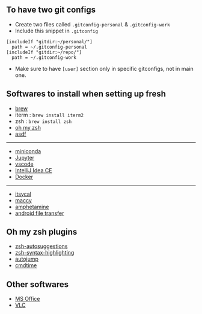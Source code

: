 ## To have two git configs
- Create two files called `.gitconfig-personal` & `.gitconfig-work`
- Include this snippet in `.gitconfig`
```
[includeIf "gitdir:~/personal/"]
  path = ~/.gitconfig-personal
[includeIf "gitdir:~/repo/"]
  path = ~/.gitconfig-work
```
- Make sure to have `[user]` section only in specific gitconfigs, not in main one. 

## Softwares to install when setting up fresh
- [brew](https://brew.sh/)
- iterm : ``brew install iterm2``
- zsh : ``brew install zsh``
- [oh my zsh](https://ohmyz.sh/#install)
- [asdf](https://asdf-vm.com/guide/getting-started.html)
---
- [miniconda](https://docs.anaconda.com/free/miniconda/miniconda-install/)
- [Jupyter](https://jupyter.org/install)
- [vscode](https://code.visualstudio.com/docs/setup/mac)
- [IntelliJ Idea CE](https://www.jetbrains.com/idea/download/?fromIDE=&section=mac)
- [Docker](https://www.docker.com/products/docker-desktop/)
---
- [itsycal](https://www.mowglii.com/itsycal/)
- [maccy](https://github.com/p0deje/Maccy?tab=readme-ov-file#install)
- [amphetamine](https://apps.apple.com/us/app/amphetamine/id937984704)
- [android file transfer](https://www.android.com/filetransfer/)

## Oh my zsh plugins
- [zsh-autosuggestions](https://github.com/zsh-users/zsh-autosuggestions)
- [zsh-syntax-highlighting](https://github.com/zsh-users/zsh-syntax-highlighting/blob/master/INSTALL.md#oh-my-zsh)
- [autojump](https://github.com/wting/autojump)
- [cmdtime](https://github.com/tom-auger/cmdtime)

## Other softwares
- [MS Office](https://massgrave.dev/unsupported_products_activation.html)
- [VLC](http://www.videolan.org/vlc/index.html)